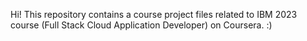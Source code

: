 Hi! This repository contains a course project files related to IBM 2023 course (Full Stack Cloud Application Developer) on Coursera. :)

